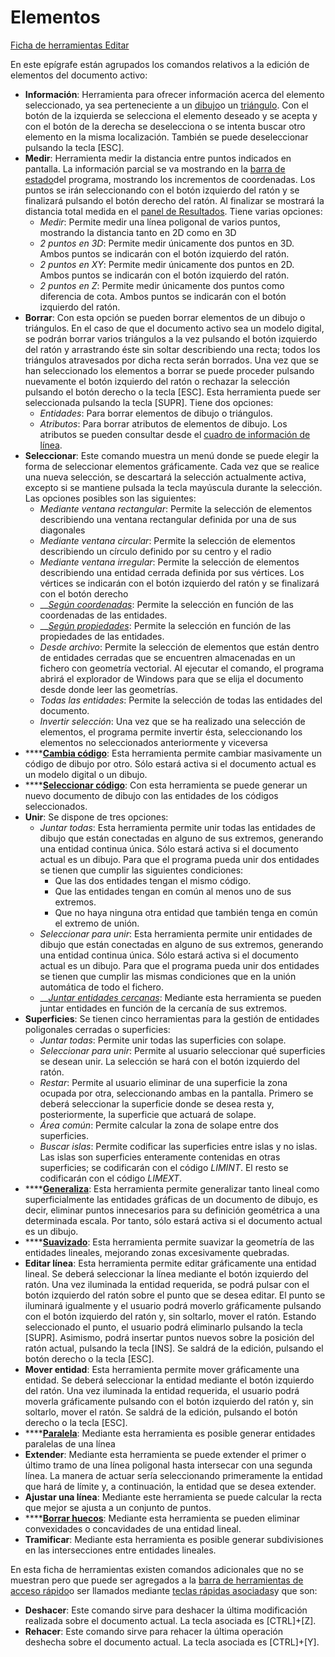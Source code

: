 # Elementos

[Ficha de herramientas Editar](/mdtopx/fichas-de-herramientas/ficha-de-herramientas-editar/)

En este epígrafe están agrupados los comandos relativos a la edición de elementos del documento activo:

* **Información**: Herramienta para ofrecer información acerca del elemento seleccionado, ya sea perteneciente a un [dibujo](../../otras-herramientas/editar-elementos/informacion-de-linea.md)o un [triángulo](../../otras-herramientas/editar-elementos/informacion-de-triangulo.md). Con el botón de la izquierda se selecciona el elemento deseado y se acepta y con el botón de la derecha se deselecciona o se intenta buscar otro elemento en la misma localización. También se puede deseleccionar pulsando la tecla \[ESC\].
* **Medir**: Herramienta medir la distancia entre puntos indicados en pantalla. La información parcial se va mostrando en la [barra de estado](../../introduccion/barra-de-estado.md)del programa, mostrando los incrementos de coordenadas. Los puntos se irán seleccionando con el botón izquierdo del ratón y se finalizará pulsando el botón derecho del ratón. Al finalizar se mostrará la distancia total medida en el [panel de Resultados](../../introduccion/paneles-de-la-aplicacion/panel-resultados.md). Tiene varias opciones:
  * _Medir_: Permite medir una línea poligonal de varios puntos, mostrando la distancia tanto en 2D como en 3D
  * _2 puntos en 3D_: Permite medir únicamente dos puntos en 3D. Ambos puntos se indicarán con el botón izquierdo del ratón.
  * _2 puntos en XY_: Permite medir únicamente dos puntos en 2D. Ambos puntos se indicarán con el botón izquierdo del ratón.
  * _2 puntos en Z_: Permite medir únicamente dos puntos como diferencia de cota. Ambos puntos se indicarán con el botón izquierdo del ratón.
* **Borrar**: Con esta opción se pueden borrar elementos de un dibujo o triángulos. En el caso de que el documento activo sea un modelo digital, se podrán borrar varios triángulos a la vez pulsando el botón izquierdo del ratón y arrastrando éste sin soltar describiendo una recta; todos los triángulos atravesados por dicha recta serán borrados. Una vez que se han seleccionado los elementos a borrar se puede proceder pulsando nuevamente el botón izquierdo del ratón o rechazar la selección pulsando el botón derecho o la tecla \[ESC\]. Esta herramienta puede ser seleccionada pulsando la tecla \[SUPR\]. Tiene dos opciones:
  * _Entidades_: Para borrar elementos de dibujo o triángulos.
  * _Atributos_: Para borrar atributos de elementos de dibujo. Los atributos se pueden consultar desde el [cuadro de información de línea](../../otras-herramientas/editar-elementos/informacion-de-linea.md). 
* **Seleccionar**: Este comando muestra un menú donde se puede elegir la forma de seleccionar elementos gráficamente. Cada vez que se realice una nueva selección, se descartará la selección actualmente activa, excepto si se mantiene pulsada la tecla mayúscula durante la selección. Las opciones posibles son las siguientes:
  * _Mediante ventana rectangular_: Permite la selección de elementos describiendo una ventana rectangular definida por una de sus diagonales
  * _Mediante ventana circular_: Permite la selección de elementos describiendo un círculo definido por su centro y el radio
  * _Mediante ventana irregular_: Permite la selección de elementos describiendo una entidad cerrada definida por sus vértices. Los vértices se indicarán con el botón izquierdo del ratón y se finalizará con el botón derecho
  * \_\_[_Según coordenadas_](../../otras-herramientas/editar-elementos/seleccionar-segun-coordenadas.md): Permite la selección en función de las coordenadas de las entidades.
  * \_\_[_Según propiedades_](../../otras-herramientas/editar-elementos/seleccionar-segun-propiedades.md): Permite la selección en función de las propiedades de las entidades.
  * _Desde archivo_: Permite la selección de elementos que están dentro de entidades cerradas que se encuentren almacenadas en un fichero con geometría vectorial. Al ejecutar el comando, el programa abrirá el explorador de Windows para que se elija el documento desde donde leer las geometrías.
  * _Todas las entidades_: Permite la selección de todas las entidades del documento.
  * _Invertir selección_: Una vez que se ha realizado una selección de elementos, el programa permite invertir ésta, seleccionando los elementos no seleccionados anteriormente y viceversa
* \*\*\*\*[**Cambia código**](../../otras-herramientas/editar-elementos/cambia-codigo.md): Esta herramienta permite cambiar masivamente un código de dibujo por otro. Sólo estará activa si el documento actual es un modelo digital o un dibujo.
* \*\*\*\*[**Seleccionar código**](../../otras-herramientas/editar-elementos/seleccionar-codigo.md): Con esta herramienta se puede generar un nuevo documento de dibujo con las entidades de los códigos seleccionados.
* **Unir**: Se dispone de tres opciones:
  * _Juntar todas_: Esta herramienta permite unir todas las entidades de dibujo que están conectadas en alguno de sus extremos, generando una entidad continua única. Sólo estará activa si el documento actual es un dibujo. Para que el programa pueda unir dos entidades se tienen que cumplir las siguientes condiciones:
    * Que las dos entidades tengan el mismo código.
    * Que las entidades tengan en común al menos uno de sus extremos.
    * Que no haya ninguna otra entidad que también tenga en común el extremo de unión.
  * _Seleccionar para unir_: Esta herramienta permite unir entidades de dibujo que están conectadas en alguno de sus extremos, generando una entidad continua única. Sólo estará activa si el documento actual es un dibujo. Para que el programa pueda unir dos entidades se tienen que cumplir las mismas condiciones que en la unión automática de todo el fichero.
  * \_\_[_Juntar entidades cercanas_](../../otras-herramientas/editar-elementos/juntar-entidades-cercanas.md): Mediante esta herramienta se pueden juntar entidades en función de la cercanía de sus extremos.
* **Superficies**: Se tienen cinco herramientas para la gestión de entidades poligonales cerradas o superficies:
  * _Juntar todas_: Permite unir todas las superficies con solape.
  * _Seleccionar para unir_: Permite al usuario seleccionar qué superficies se desean unir. La selección se hará con el botón izquierdo del ratón.
  * _Restar_: Permite al usuario eliminar de una superficie la zona ocupada por otra, seleccionando ambas en la pantalla. Primero se deberá seleccionar la superficie donde se desea resta y, posteriormente, la superficie que actuará de solape.
  * _Área común_: Permite calcular la zona de solape entre dos superficies.
  * _Buscar islas_: Permite codificar las superficies entre islas y no islas. Las islas son superficies enteramente contenidas en otras superficies; se codificarán con el código _LIMINT_. El resto se codificarán con el código _LIMEXT_.
* \*\*\*\*[**Generaliza**](../../otras-herramientas/editar-elementos/generalizar-entidades.md): Esta herramienta permite generalizar tanto lineal como superficialmente las entidades gráficas de un documento de dibujo, es decir, eliminar puntos innecesarios para su definición geométrica a una determinada escala. Por tanto, sólo estará activa si el documento actual es un dibujo.
* \*\*\*\*[**Suavizado**](../../otras-herramientas/editar-elementos/suavizado-de-entidades.md): Esta herramienta permite suavizar la geometría de las entidades lineales, mejorando zonas excesivamente quebradas.
* **Editar línea**: Esta herramienta permite editar gráficamente una entidad lineal. Se deberá seleccionar la línea mediante el botón izquierdo del ratón. Una vez iluminada la entidad requerida, se podrá pulsar con el botón izquierdo del ratón sobre el punto que se desea editar. El punto se iluminará igualmente y el usuario podrá moverlo gráficamente pulsando con el botón izquierdo del ratón y, sin soltarlo, mover el ratón. Estando seleccionado el punto, el usuario podrá eliminarlo pulsando la tecla \[SUPR\]. Asimismo, podrá insertar puntos nuevos sobre la posición del ratón actual, pulsando la tecla \[INS\]. Se saldrá de la edición, pulsando el botón derecho o la tecla \[ESC\].
* **Mover entidad**: Esta herramienta permite mover gráficamente una entidad. Se deberá seleccionar la entidad mediante el botón izquierdo del ratón. Una vez iluminada la entidad requerida, el usuario podrá moverla gráficamente pulsando con el botón izquierdo del ratón y, sin soltarlo, mover el ratón. Se saldrá de la edición, pulsando el botón derecho o la tecla \[ESC\].
* \*\*\*\*[**Paralela**](../../otras-herramientas/editar-elementos/paralela.md): Mediante esta herramienta es posible generar entidades paralelas de una línea
* **Extender**: Mediante esta herramienta se puede extender el primer o último tramo de una línea poligonal hasta intersecar con una segunda línea. La manera de actuar sería seleccionando primeramente la entidad que hará de límite y, a continuación, la entidad que se desea extender.
* **Ajustar una línea**: Mediante este herramienta se puede calcular la recta que mejor se ajusta a un conjunto de puntos.
* \*\*\*\*[**Borrar huecos**](../../otras-herramientas/editar-elementos/borrar-huecos.md): Mediante esta herramienta se pueden eliminar convexidades o concavidades de una entidad lineal.
* **Tramificar**: Mediante esta herramienta es posible generar subdivisiones en las intersecciones entre entidades lineales.

En esta ficha de herramientas existen comandos adicionales que no se muestran pero que puede ser agregados a la [barra de herramientas de acceso rápido](../../cinta-de-herramientas/barra-de-herramientas-de-acceso-rapido.md)o ser llamados mediante [teclas rápidas asociadas](../../introduccion/teclas-rapidas.md)y que son:

* **Deshacer**: Este comando sirve para deshacer la última modificación realizada sobre el documento actual. La tecla asociada es \[CTRL\]+\[Z\].
* **Rehacer**: Este comando sirve para rehacer la última operación deshecha sobre el documento actual. La tecla asociada es \[CTRL\]+\[Y\].

